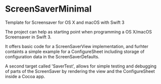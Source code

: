 # ScreenSaverMinimal
Template for Screensaver for OS X and macOS with Swift 3

The project can help as starting point when programming a OS X/macOS Screensaver in Swift 3.

It offers basic code for a ScreenSaverView implementation, and furhter containts a simple example for a ConfigureSheet including storage of configuration data in the ScreenSaverDefaults.

A second target called 'SaverTest', allows for simple testing and debugging of parts of the ScreenSaver by rendering the view and the ConfigureSheet inside a Cocoa app.
